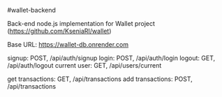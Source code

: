 #wallet-backend

Back-end node.js implementation for Wallet project (https://github.com/KseniaRI/wallet)

Base URL: https://wallet-db.onrender.com

signup: POST, /api/auth/signup
login: POST, /api/auth/login
logout: GET, /api/auth/logout
current user: GET, /api/users/current

get transactions: GET, /api/transactions
add transactions: POST, /api/transactions
